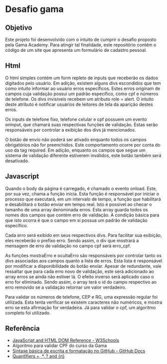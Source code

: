 # Desafio gama

## Objetivo

Este projeto foi desenvolvido com o intuito de cumprir o desafio proposto pela Gama Academy. Para atingir tal finalidade, este repositório contém o código de um site que apresenta um formulário de cadastro pessoal.

## Html

O html simples contém um form repleto de inputs que receberão os dados digitados pelo usuário. Em adição, existem alguns divs escondidos que tem como intuito informar ao usuário erros específicos. Estes erros originam de campos cuja validação possui um padrão específico, como cpf e números de telefone. Os divs invisíveis recebem um atributo role = alert. O intuito deste atributo é notificar usuários de leitores de tela da aparição destes erros.

Os inputs de telefone fixo, telefone celular e cpf possuem um evento oninput, que chamará suas respectivas funções de validação. Estas serão responsáveis por controlar a exibição dos divs já mencionados.

O botão de envio não poderá ser ativado enquanto todos os campos obrigatórios não for preenchidos. Este comportamento ocorre por conta do uso da tag required. Em adição, enquanto os campos que segue um sistema de validação diferente estiverem inválidos, este botão também será desativado.

## Javascript

Quando o body da página é carregado, é chamado o evento onload. Este, por sua vez, chama a função inicia. Esta função é responsável por iniciar o processo que executará, em um intervalo de tempo, a função que habilitará e desabilitará o botão enviar em tempo real. Isto é possível ao checar o tamanho de uma array denominada erros. Esta array guarda todos os nomes dos campos que contém erro de validação. A condição básica para que isto ocorra é que o campo em si possua um padrão de validação específico.

Cada erro será exibido em seus respectivos divs. Para facilitar sua exibição, eles receberão o prefixo erro. Sendo assim, o div que mostrará a mensagem de erro de validação no campo cpf será erro_cpf.

As funções mostraErro e ocultaErro são responsáveis por controlar tanto os divs associadas aos campos quanto a lista de erros. Esta lista é responsável por modificar a disponibilidade do botão enviar. Apesar de redundante, vale ressaltar que para cada erro novo de validação, este será adicionado ao array erros se ainda não estiver lá. O efeito inverso será aplicado caso o erro for eliminado. Sendo assim, o array terá o id do campo respectivo ao erro removido se a validação retornar um valor verdadeiro.

Para validar os números de telefone, CEP e RG, uma expressão regular foi utilizada. Esta tenta verificar se existem caracteres não numéricos, e mostra erro se esta afirmação for verdadeira. Já para validar o cpf, um algoritmo completo foi utilizado.

## Referência

* [JavaScript and HTML DOM Reference - W3Schools](https://www.w3schools.com/JSREF/DEFAULT.ASP)
* Algoritmo para validar CPF do curso da Gama
* [Sintaxe básica de escrita e formatação no GitHub - GitHub Docs](https://docs.github.com/pt/github/writing-on-github/getting-started-with-writing-and-formatting-on-github/basic-writing-and-formatting-syntax)
* [Quantifiers +, *, ? and {n}](https://javascript.info/regexp-quantifiers)